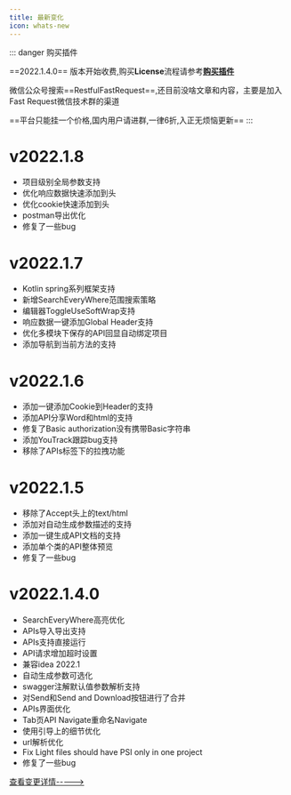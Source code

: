 ```yaml
---
title: 最新变化
icon: whats-new
---
```


::: danger 购买插件

==2022.1.4.0== 版本开始收费,购买**License**流程请参考[**购买插件**](./buy.md)

微信公众号搜索==RestfulFastRequest==,还目前没啥文章和内容，主要是加入Fast Request微信技术群的渠道

==平台只能挂一个价格,国内用户请进群,一律6折,入正无烦恼更新==
:::
# v2022.1.8<Badge text="收费" type="warn"/>
* 项目级别全局参数支持
* 优化响应数据快速添加到头
* 优化cookie快速添加到头
* postman导出优化
* 修复了一些bug

# v2022.1.7<Badge text="收费" type="warn"/>
* Kotlin spring系列框架支持
* 新增SearchEveryWhere范围搜索策略
* 编辑器ToggleUseSoftWrap支持
* 响应数据一键添加Global Header支持
* 优化多模块下保存的API回显自动绑定项目
* 添加导航到当前方法的支持

# v2022.1.6<Badge text="收费" type="warn"/>
* 添加一键添加Cookie到Header的支持
* 添加API分享Word和html的支持
* 修复了Basic authorization没有携带Basic字符串
* 添加YouTrack跟踪bug支持
* 移除了APIs标签下的拉拽功能

# v2022.1.5<Badge text="收费" type="warn"/>
* 移除了Accept头上的text/html
* 添加对自动生成参数描述的支持
* 添加一键生成API文档的支持
* 添加单个类的API整体预览
* 修复了一些bug

# v2022.1.4.0<Badge text="收费" type="warn"/>

* SearchEveryWhere高亮优化
* APIs导入导出支持
* APIs支持直接运行
* API请求增加超时设置
* 兼容idea 2022.1
* 自动生成参数可选化
* swagger注解默认值参数解析支持
* 对Send和Send and Download按钮进行了合并
* APIs界面优化
* Tab页API Navigate重命名Navigate
* 使用引导上的细节优化
* url解析优化
* Fix Light files should have PSI only in one project
* 修复了一些bug

[查看变更详情----->](./history.md)